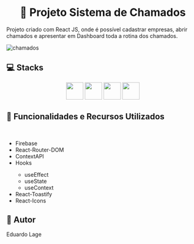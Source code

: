 <h1 align="center"> 🎥 Projeto Sistema de Chamados</h1>

<p>Projeto criado com React JS, onde é possível cadastrar empresas, abrir chamados e apresentar em Dashboard toda a rotina dos chamados.</p>

![chamados](https://user-images.githubusercontent.com/83422460/200666021-99a0d3cd-e995-4ffc-8371-b0e9a04f906e.jpg)

<div>
    <h2>💻 Stacks</h1>
    <div align="center">
      <img src="https://cdn.jsdelivr.net/gh/devicons/devicon/icons/react/react-original.svg" width="45"/>          
      <img src="https://cdn.jsdelivr.net/gh/devicons/devicon/icons/html5/html5-original.svg" width="45"/>
      <img src="https://cdn.jsdelivr.net/gh/devicons/devicon/icons/css3/css3-original.svg" width="45"/>
      <img src="https://cdn.jsdelivr.net/gh/devicons/devicon/icons/javascript/javascript-original.svg" width="45"/>
    </div>

  <h2>🔧 Funcionalidades e Recursos Utilizados</h2>
  <br>
    <ul>
        <li>Firebase</li>
        <li>React-Router-DOM</li>
        <li>ContextAPI</li>
        <li>Hooks</li>
        <ul>
            <li>useEffect</li>
            <li>useState</li>
            <li>useContext</li>
        </ul>
        <li>React-Toastify</li>
        <li>React-Icons</li>
    </ul>

  <h2>👨 Autor</h2>
  <p>Eduardo Lage</p>
</div>
